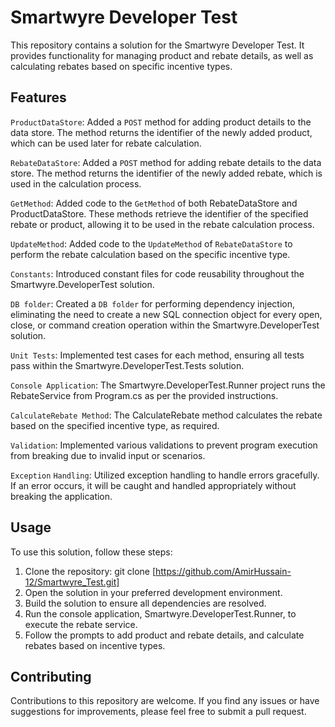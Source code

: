 # Smartwyre Developer Test

This repository contains a solution for the Smartwyre Developer Test. It provides functionality for managing product and rebate details, as well as calculating rebates based on specific incentive types.

## Features

`ProductDataStore`: Added a `POST` method for adding product details to the data store. The method returns the identifier of the newly added product, which can be used later for rebate calculation.

`RebateDataStore`: Added a `POST` method for adding rebate details to the data store. The method returns the identifier of the newly added rebate, which is used in the calculation process.

`GetMethod`: Added code to the `GetMethod` of both RebateDataStore and ProductDataStore. These methods retrieve the identifier of the specified rebate or product, allowing it to be used in the rebate calculation process.

`UpdateMethod`: Added code to the `UpdateMethod` of `RebateDataStore` to perform the rebate calculation based on the specific incentive type.

`Constants`: Introduced constant files for code reusability throughout the Smartwyre.DeveloperTest solution.

`DB folder`: Created a `DB folder` for performing dependency injection, eliminating the need to create a new SQL connection object for every open, close, or command creation operation within the Smartwyre.DeveloperTest solution.

`Unit Tests`: Implemented test cases for each method, ensuring all tests pass within the Smartwyre.DeveloperTest.Tests solution.

`Console Application`: The Smartwyre.DeveloperTest.Runner project runs the RebateService from Program.cs as per the provided instructions.

`CalculateRebate Method`: The CalculateRebate method calculates the rebate based on the specified incentive type, as required.

`Validation`: Implemented various validations to prevent program execution from breaking due to invalid input or scenarios.

`Exception` `Handling`: Utilized exception handling to handle errors gracefully. If an error occurs, it will be caught and handled appropriately without breaking the application.

## Usage
To use this solution, follow these steps:

1. Clone the repository: git clone [https://github.com/AmirHussain-12/Smartwyre_Test.git]
2. Open the solution in your preferred development environment.
3. Build the solution to ensure all dependencies are resolved.
4. Run the console application, Smartwyre.DeveloperTest.Runner, to execute the rebate service.
5. Follow the prompts to add product and rebate details, and calculate rebates based on incentive types.

## Contributing
Contributions to this repository are welcome. If you find any issues or have suggestions for improvements, please feel free to submit a pull request.

